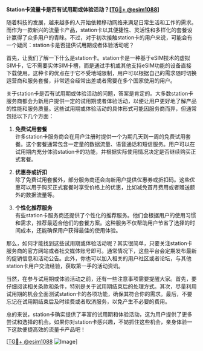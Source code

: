 **Station卡流量卡是否有试用期或体验活动？[[TG💪+ @esim1088](https://t.me/s/esim1088)]**

随着科技的发展，越来越多的人开始依赖移动网络来满足日常生活和工作的需求。而作为一款新兴的流量卡产品，station卡以其便捷性、灵活性和多样化的套餐设计赢得了众多用户的青睐。不过，对于初次接触station卡的用户来说，可能会有一个疑问：station卡是否提供试用期或者体验活动呢？

首先，让我们了解一下什么是station卡。station卡是一种基于eSIM技术的虚拟SIM卡，它不需要实体SIM卡槽，而是通过手机或其他支持eSIM功能的设备直接下载使用。这种卡的优点在于它不受地域限制，用户可以根据自己的需求随时切换运营商和服务套餐，非常适合经常出差或者需要在多个国家使用的用户。

关于station卡是否有试用期或体验活动的问题，答案是肯定的。大多数station卡服务商都会为新用户提供一定的试用期或者体验活动，以便让用户更好地了解产品的性能和服务质量。这些试用期或体验活动的具体形式可能因服务商而异，但通常包括以下几个方面：

1. **免费试用套餐**  
   许多station卡服务商会在用户注册时提供一个为期几天到一周的免费试用套餐。这个套餐通常包含一定量的数据流量、语音通话和短信服务。用户可以在试用期内充分体验station卡的功能，并根据实际使用情况决定是否继续购买正式套餐。

2. **优惠券或折扣**  
   除了免费试用套餐外，部分服务商还会向新用户提供优惠券或折扣码。这些优惠可以用于购买正式套餐时享受价格上的优惠，比如减免首月费用或者赠送额外的数据流量等。

3. **个性化推荐服务**  
   有些station卡服务商还提供了个性化的推荐服务。他们会根据用户的使用习惯和需求，推荐最适合他们的套餐方案。这种服务不仅帮助用户节省了选择的时间成本，还能确保用户获得最佳的使用体验。

那么，如何才能找到这些试用期或体验活动呢？其实很简单，只要关注station卡服务商的官方网站或者社交媒体账号即可。通常情况下，这些平台会定期发布最新的促销信息和活动公告。此外，你也可以加入相关的用户社区或者论坛，与其他station卡用户交流经验，获取第一手的活动资讯。

当然，在参与试用期或体验活动之前，还有一些注意事项需要提醒大家。首先，要仔细阅读相关条款和条件，特别是关于试用期结束后的处理方式。其次，尽量利用试用期的机会全面测试station卡的各项功能，确保其符合你的需求。最后，不要忘记在试用期结束后及时续费或者取消服务，以免产生不必要的费用。

总的来说，station卡确实提供了丰富的试用期和体验活动，这为用户提供了更多尝试和选择的机会。如果你对station卡感兴趣，不妨抓住这些机会，亲身体验一下这款便捷高效的流量卡产品吧！

[[TG💪+ @esim1088](https://t.me/s/esim1088) ![Image](https://i.postimg.cc/4NQfJmqS/Snipaste-2025-05-13-00-14-12.png)]